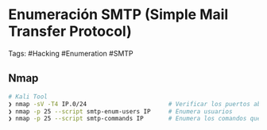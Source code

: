 # Enumeración SMTP (Simple Mail Transfer Protocol)

Tags: #Hacking #Enumeration #SMTP 

## Nmap 

```bash 
# Kali Tool 
❯ nmap -sV -T4 IP.0/24                       # Verificar los puertos abiertos en cada IP 
❯ nmap -p 25 --script smtp-enum-users IP     # Enumera usuarios 
❯ nmap -p 25 --script smtp-commands IP       # Enumera los comandos que se pueden utilizar  
```